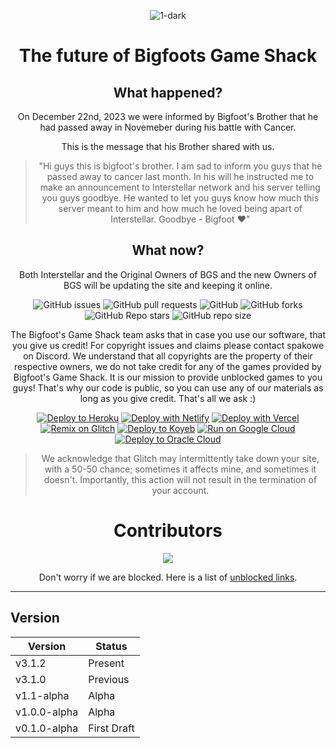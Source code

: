 <div align='center'>


![1-dark](https://user-images.githubusercontent.com/80417201/202951901-67e3b1d9-0b7f-4936-8027-4e03ed8351dd.png)
# The future of Bigfoots Game Shack
## What happened?
On December 22nd, 2023 we were informed by Bigfoot's Brother that he had passed away in Novemeber during his battle with Cancer.

This is the message that his Brother shared with us.
> "Hi guys this is bigfoot's brother. I am sad to inform you guys that he passed away to cancer last month. In his will he instructed me to make an announcement to Interstellar network and his server telling you 
guys goodbye. He wanted to let you guys know how much this server meant to him and how much he loved being apart of Interstellar. 
 Goodbye - Bigfoot :heart:"
## What now?
Both Interstellar and the Original Owners of BGS and the new Owners of BGS will be updating the site and keeping it online.

![GitHub issues](https://img.shields.io/github/issues/InterstellarNetwork/Bigfoots-GS?logo=github&style=flat-square) 
![GitHub pull requests](https://img.shields.io/github/issues-pr/InterstellarNetwork/Bigfoots-GS?label=Pull%20requests&logo=github&style=flat-square) 
![GitHub](https://img.shields.io/github/license/InterstellarNetwork/Bigfoots-GS?label=Licence&logo=github&style=flat-square) 
![GitHub forks](https://img.shields.io/github/forks/InterstellarNetwork/Bigfoots-GS?label=Forks&logo=github&style=flat-square) 
![GitHub Repo stars](https://img.shields.io/github/stars/InterstellarNetwork/Bigfoots-GS?color=yellow&label=Stars&logo=github&style=flat-square) 
![GitHub repo size](https://img.shields.io/github/repo-size/InterstellarNetwork/Bigfoots-GS?label=Repo%20size&logo=github&style=flat-square) 

The Bigfoot's Game Shack team asks that in case you use our software, that you give us credit! For copyright issues and claims please contact spakowe on Discord. We understand that all copyrights are the property of their respective owners, we do not take credit for any of the games provided by Bigfoot's Game Shack. 
It is our mission to provide unblocked games to you guys! That's why our code is public, so you can use any of our materials as long as you give credit. That's all we ask :)
  <br>


  <a target="_blank" href="https://heroku.com/deploy/?template=https://github.com/BigfootsGS/BigfootsGS.github.io"><img alt="Deploy to Heroku" src="https://raw.githubusercontent.com/BinBashBanana/deploy-buttons/master/buttons/remade/heroku.svg"></a>
[![Deploy with Netlify](https://raw.githubusercontent.com/BinBashBanana/deploy-buttons/master/buttons/remade/netlify.svg)](https://app.netlify.com/start/deploy?repository=https://github.com/InterstellarNetwork/Bigfoots-GS)
[![Deploy with Vercel](https://raw.githubusercontent.com/BinBashBanana/deploy-buttons/master/buttons/remade/vercel.svg)](https://vercel.com/new/clone?repository-url=https://github.com/InterstellarNetwork/Bigfoots-GS)
  [![Remix on Glitch](https://raw.githubusercontent.com/BinBashBanana/deploy-buttons/master/buttons/remade/glitch.svg)](https://glitch.com/edit/#!/import/github/InterstellarNetwork/Bigfoots-GS)
  [![Deploy to Koyeb](https://binbashbanana.github.io/deploy-buttons/buttons/remade/koyeb.svg)](https://app.koyeb.com/apps/deploy?type=git&repository=github.com/InterstellarNetwork/Bigfoots-GS)
  [![Run on Google Cloud](https://binbashbanana.github.io/deploy-buttons/buttons/remade/googlecloud.svg)](https://deploy.cloud.run/?git_repo=https://github.com/InterstellarNetwork/Bigfoots-GS)
[![Deploy to Oracle Cloud](https://binbashbanana.github.io/deploy-buttons/buttons/remade/oraclecloud.svg)](https://cloud.oracle.com/resourcemanager/stacks/create?zipUrl=https://github.com/InterstellarNetwork/Bigfoots-GS/archive/refs/heads/main.zip)
> We acknowledge that Glitch may intermittently take down your site, with a 50-50 chance; sometimes it affects mine, and sometimes it doesn't. Importantly, this action will not result in the termination of your account.

  <div align='center'> 
  <h1>Contributors</h1>
<img src="https://contrib.rocks/image?repo=BigfootsGS/BigfootsGS.github.io"/>

Don't worry if we are blocked. Here is a list of [unblocked links](https://github.com/InterstellarNetwork/Bigfoots-GS/blob/main/other/links.md).

<div align='left'>


---
## Version
| Version | Status |
| - | - |
| v3.1.2 | Present |
| v3.1.0 | Previous |
| v1.1-alpha | Alpha |
| v1.0.0-alpha | Alpha |
| v0.1.0-alpha | First Draft |
  <div align='center'>
